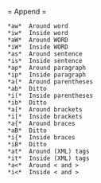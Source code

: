  = Append =

	*aw*  Around word
	*iw*  Inside word
	*aW*  Around WORD
	*iW*  Inside WORD
	*as*  Around sentence
	*is*  Inside sentence
	*ap*  Around paragraph
	*ip*  Inside paragraph
	*a(*  Around parentheses
	*ab*  Ditto
	*i(*  Inside parentheses
	*ib*  Ditto
	*a[*  Around brackets
	*i[*  Inside brackets
	*a{*  Around braces
	*aB*  Ditto
	*i{*  Inside braces
	*iB*  Ditto
	*at*  Around (XML) tags
	*it*  Inside (XML) tags
	*a<*  Around < and >
	*i<*  Inside < and >
